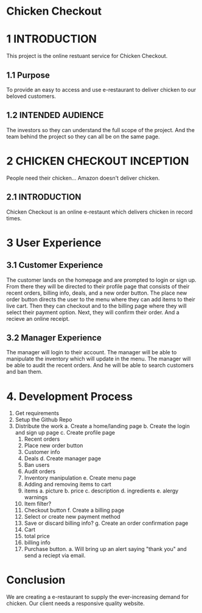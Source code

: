 # Chicken Checkout

# 1 INTRODUCTION
This project is the online restuant service for Chicken Checkout.

## 1.1 Purpose
To provide an easy to access and use e-restaurant to deliver chicken to our beloved customers.
## 1.2 INTENDED AUDIENCE
The investors so they can understand the full scope of the project. And the team behind the project so they can all be on the same page.

# 2 CHICKEN CHECKOUT INCEPTION
People need their chicken... Amazon doesn't deliver chicken.

## 2.1 INTRODUCTION
Chicken Checkout is an online e-restaunt which delivers chicken in record times.

# 3 User Experience
## 3.1 Customer Experience
The customer lands on the homepage and are prompted to login or sign up. From there they will be directed to their profile page that consists of their recent orders, billing info, deals, and a new order button. The place new order button directs the user to the menu where they can add items to their live cart. Then they can checkout and to the billing page where they will select their payment option. Next, they will confirm their order. And a recieve an online receipt.

## 3.2 Manager Experience
The manager will login to their account. The manager will be able to manipulate the inventory which will update in the menu. The manager will be able to audit the recent orders. And he will be able to search customers and ban them.

# 4. Development Process
1. Get requirements
2. Setup the Github Repo
3. Distribute the work
  a. Create a home/landing page
  b. Create the login and sign up page
  c. Create profile page
    1. Recent orders
    2. Place new order button
    3. Customer info
    4. Deals
  d. Create manager page
    1. Ban users
    2. Audit orders
    3. Inventory manipulation
  e. Create menu page
    1. Adding and removing items to cart
    2. items
      a. picture
      b. price
      c. description
      d. ingredients
      e. alergy warnings
    3. Item filter?
    4. Checkout button
  f. Create a billing page
    1. Select or create new payment method
    3. Save or discard billing info?
  g. Create an order confirmation page
    1. Cart
    2. total price
    3. billing info
    4. Purchase button.
      a. Will bring up an alert saying "thank you" and send a reciept via email.

# Conclusion
We are creating a e-restaurant to supply the ever-increasing demand for chicken. Our client needs a responsive quality website.
